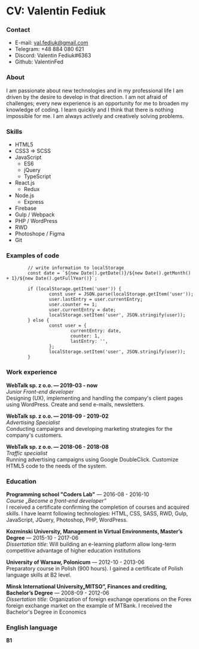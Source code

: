 # CV: Valentin Fediuk

### Contact

- E-mail: val.fediuk@gmail.com
- Telegram: +48 884 080 621
- Discord: Valentin Fediuk#6363
- Github: ValentinFed

### About

I am passionate about new technologies and in my professional life I am driven by the desire to develop in that direction. I am not afraid of challenges; every new experience is an opportunity for me to broaden my knowledge of coding. I learn quickly and I think that there is nothing impossible for me. I am always actively and creatively solving problems.

### Skills

- HTML5
- CSS3 => SCSS
- JavaScript
  - ES6
  - jQuery
  - TypeScript
- React.js
  - Redux
- Node.js
  - Express
- Firebase
- Gulp / Webpack
- PHP / WordPress
- RWD
- Photoshope / Figma
- Git

### Examples of code

```
        // write information to localStorage
        const date = `${new Date().getDate()}/${new Date().getMonth() + 1}/${new Date().getFullYear()}`;

        if (localStorage.getItem('user')) {
                const user = JSON.parse(localStorage.getItem('user'));
                user.lastEntry = user.currentEntry;
                user.counter += 1;
                user.currentEntry = date;
                localStorage.setItem('user', JSON.stringify(user));
        } else {
                const user = {
                        currentEntry: date,
                        counter: 1,
                        lastEntry: '',
                };
                localStorage.setItem('user', JSON.stringify(user));
        }
```

### Work experience

**WebTalk sp. z o.o. — 2019-03 - now**
<br>
_Junior Front-end developer_
<br>
Designing (UX), implementing and handling the company's client pages using WordPress. Create and send e-mails, newsletters.

**WebTalk sp. z o.o. — 2018-09 - 2019-02**
<br>
_Advertising Specialist_
<br>
Conducting campaigns and developing marketing strategies for the company's customers.

**WebTalk sp. z o.o. — 2018-06 - 2018-08**
<br>
_Traffic specialist_
<br>
Running advertising campaigns using Google DoubleClick. Customize HTML5 code to the needs of the system.

### Education

**Programming school "Coders Lab"** — 2016-08 - 2016-10
<br>
_Course „Become a front-end developer”_
<br>
I received a certificate confirming the completion of courses and acquired skills. I have learnt following technologies: HTML, CSS, SASS, RWD, Gulp, JavaScript, JQuery, Photoshop, PHP, WordPress.

**Kozminski University, Management in Virtual Environments, Master’s Degree** — 2015-10 - 2017-06
<br>
_Dissertation title_: Will building an e-learning platform allow long-term competitive advantage of higher education institutions

**University of Warsaw, Polonicum** — 2012-10 - 2013-06
<br>
Preparatory course in Polish (900 hours). I gained a certificate of Polish language skills at B2 level.

**Minsk International University„MITSO”, Finances and crediting, Bachelor’s Degree** — 2008-09 - 2012-06
<br>
_Dissertation title_: Organization of foreign exchange operations on the Forex foreign exchange market on the example of MTBank.
I received the Bachelor's Degree in Economics

### English language

**B1**
